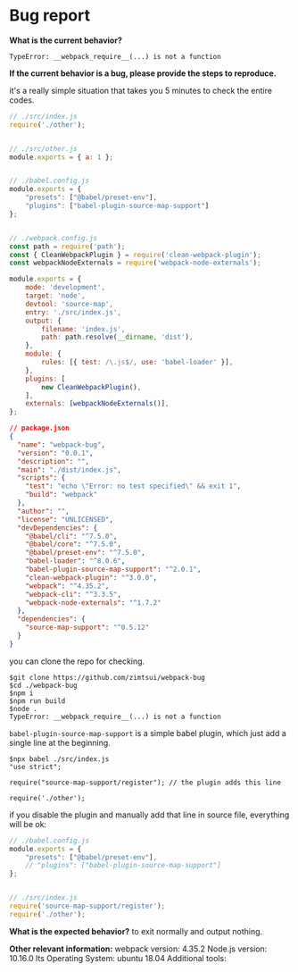 <!-- Please don't delete this template because we'll close your issue -->
<!-- Before creating an issue please make sure you are using the latest version of webpack. -->

# Bug report

<!-- Please ask questions on StackOverflow or the webpack Gitter. -->
<!-- https://stackoverflow.com/questions/ask?tags=webpack -->
<!-- https://gitter.im/webpack/webpack -->
<!-- Issues which contain questions or support requests will be closed. -->

**What is the current behavior?**
```shell
TypeError: __webpack_require__(...) is not a function
```

**If the current behavior is a bug, please provide the steps to reproduce.**

it's a really simple situation that takes you 5 minutes to check the entire codes.

```js
// ./src/index.js
require('./other');


// ./src/other.js
module.exports = { a: 1 };


// ./babel.config.js
module.exports = {
    "presets": ["@babel/preset-env"],
    "plugins": ["babel-plugin-source-map-support"]
};


// ./webpack.config.js
const path = require('path');
const { CleanWebpackPlugin } = require('clean-webpack-plugin');
const webpackNodeExternals = require('webpack-node-externals');

module.exports = {
    mode: 'development',
    target: 'node',
    devtool: 'source-map',
    entry: './src/index.js',
    output: {
        filename: 'index.js',
        path: path.resolve(__dirname, 'dist'),
    },
    module: {
        rules: [{ test: /\.js$/, use: 'babel-loader' }],
    },
    plugins: [
        new CleanWebpackPlugin(),
    ],
    externals: [webpackNodeExternals()],
};
```

```json
// package.json
{
  "name": "webpack-bug",
  "version": "0.0.1",
  "description": "",
  "main": "./dist/index.js",
  "scripts": {
    "test": "echo \"Error: no test specified\" && exit 1",
    "build": "webpack"
  },
  "author": "",
  "license": "UNLICENSED",
  "devDependencies": {
    "@babel/cli": "^7.5.0",
    "@babel/core": "^7.5.0",
    "@babel/preset-env": "^7.5.0",
    "babel-loader": "^8.0.6",
    "babel-plugin-source-map-support": "^2.0.1",
    "clean-webpack-plugin": "^3.0.0",
    "webpack": "^4.35.2",
    "webpack-cli": "^3.3.5",
    "webpack-node-externals": "^1.7.2"
  },
  "dependencies": {
    "source-map-support": "^0.5.12"
  }
}
```

you can clone the repo for checking.

```shell
$git clone https://github.com/zimtsui/webpack-bug
$cd ./webpack-bug
$npm i
$npm run build
$node .
TypeError: __webpack_require__(...) is not a function
```

`babel-plugin-source-map-support` is a simple babel plugin, which just add a single line at the beginning.

```shell
$npx babel ./src/index.js
"use strict";

require("source-map-support/register"); // the plugin adds this line

require('./other');
```

if you disable the plugin and manually add that line in source file, everything will be ok:

```js
// ./babel.config.js
module.exports = {
    "presets": ["@babel/preset-env"],
    // "plugins": ["babel-plugin-source-map-support"]
};


// ./src/index.js
require('source-map-support/register');
require('./other');
```


<!-- A great way to do this is to provide your configuration via a GitHub repository -->
<!-- The most helpful is a minimal reproduction with instructions on how to reproduce -->
<!-- Repositories with too many files or large `webpack.config.js` files are not suitable -->
<!-- Please only add small code snippets directly into this issue -->
<!-- https://gist.github.com is a good place for longer code snippets -->
<!-- If your issue is caused by a plugin or loader, please create an issue on the loader/plugin repository instead -->

**What is the expected behavior?**
to exit normally and output nothing.

<!-- "It should work" is not a helpful explanation -->
<!-- Explain exactly how it should behave -->

**Other relevant information:**
webpack version:  4.35.2
Node.js version: 10.16.0 lts
Operating System: ubuntu 18.04
Additional tools:

